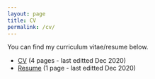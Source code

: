 ```yaml
---
layout: page
title: CV
permalink: /cv/
---
```


You can find my curriculum vitae/resume below.
<ul>
	<li><a href="long_cv.pdf">CV</a> (4 pages - last editted Dec 2020)</li>
	<li><a href="short_cv.pdf">Resume</a> (1 page - last editted Dec 2020)</li>
</ul>
